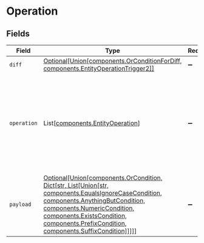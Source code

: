 # Operation


## Fields

| Field                                                                                                                                                                                                                                                                                                             | Type                                                                                                                                                                                                                                                                                                              | Required                                                                                                                                                                                                                                                                                                          | Description                                                                                                                                                                                                                                                                                                       |
| ----------------------------------------------------------------------------------------------------------------------------------------------------------------------------------------------------------------------------------------------------------------------------------------------------------------- | ----------------------------------------------------------------------------------------------------------------------------------------------------------------------------------------------------------------------------------------------------------------------------------------------------------------- | ----------------------------------------------------------------------------------------------------------------------------------------------------------------------------------------------------------------------------------------------------------------------------------------------------------------- | ----------------------------------------------------------------------------------------------------------------------------------------------------------------------------------------------------------------------------------------------------------------------------------------------------------------- |
| `diff`                                                                                                                                                                                                                                                                                                            | [Optional[Union[components.OrConditionForDiff, components.EntityOperationTrigger2]]](../../models/components/diff.md)                                                                                                                                                                                             | :heavy_minus_sign:                                                                                                                                                                                                                                                                                                | N/A                                                                                                                                                                                                                                                                                                               |
| `operation`                                                                                                                                                                                                                                                                                                       | List[[components.EntityOperation](../../models/components/entityoperation.md)]                                                                                                                                                                                                                                    | :heavy_minus_sign:                                                                                                                                                                                                                                                                                                | Filter on operation type. If not specified, all operations will be matched on execution.<br/>Example:<br/>  1. Filter all the createEntity/updateEntity operations <br/>  ```<br/>    { <br/>      "operation":{<br/>        "operation": ["createEntity", "updateEntity"]<br/>      }<br/>    }<br/>  ```<br/>   |
| `payload`                                                                                                                                                                                                                                                                                                         | [Optional[Union[components.OrCondition, Dict[str, List[Union[str, components.EqualsIgnoreCaseCondition, components.AnythingButCondition, components.NumericCondition, components.ExistsCondition, components.PrefixCondition, components.SuffixCondition]]]]]](../../models/components/filterconditiononevent.md) | :heavy_minus_sign:                                                                                                                                                                                                                                                                                                | N/A                                                                                                                                                                                                                                                                                                               |